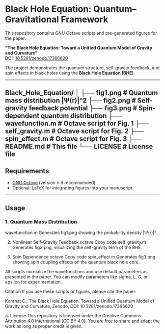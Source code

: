 # Black Hole Equation: Quantum–Gravitational Framework

This repository contains GNU Octave scripts and pre-generated figures for the paper:

**"The Black Hole Equation: Toward a Unified Quantum Model of Gravity and Curvature"**  
DOI: [10.5281/zenodo.17366620](https://doi.org/10.5281/zenodo.17366620)

The project demonstrates the quantum structure, self-gravity feedback, and spin effects in black holes using the **Black Hole Equation (BHE)**.

---
Black_Hole_Equation/
│
├── fig1.png # Quantum mass distribution |Ψ(r)|^2
├── fig2.png # Self-gravity feedback potential
├── fig3.png # Spin-dependent quantum distribution
├── wavefunction.m # Octave script for Fig. 1
├── self_gravity.m # Octave script for Fig. 2
├── spin_effect.m # Octave script for Fig. 3
├── README.md # This file
└── LICENSE # License file
---

## Requirements

- [GNU Octave](https://www.gnu.org/software/octave/) (version ≥ 6 recommended)
- Optional: LaTeX for integrating figures into your manuscript

---

## Usage

### 1. Quantum Mass Distribution
wavefunction.m
Generates fig1.png showing the probability density |Ψ(r)|².

2. Nonlinear Self-Gravity Feedback
octave
Copy code
self_gravity.m
Generates fig2.png, visualizing the self-gravity term of the BHE.

3. Spin Dependence
octave
Copy code
spin_effect.m
Generates fig3.png showing spin coupling effects on the quantum black hole core.

All scripts normalize the wavefunctions and use default parameters as presented in the paper. You can modify parameters like sigma, L, G, or epsilon for experimentation.

Citation
If you use these scripts or figures, please cite the paper:

Koranat C., The Black Hole Equation: Toward a Unified Quantum Model of Gravity and Curvature, Zenodo, DOI: 10.5281/zenodo.17366620

⚖️ License
This repository is licensed under the Creative Commons Attribution 4.0 International (CC BY 4.0). You are free to share and adapt the work as long as proper credit is given.
